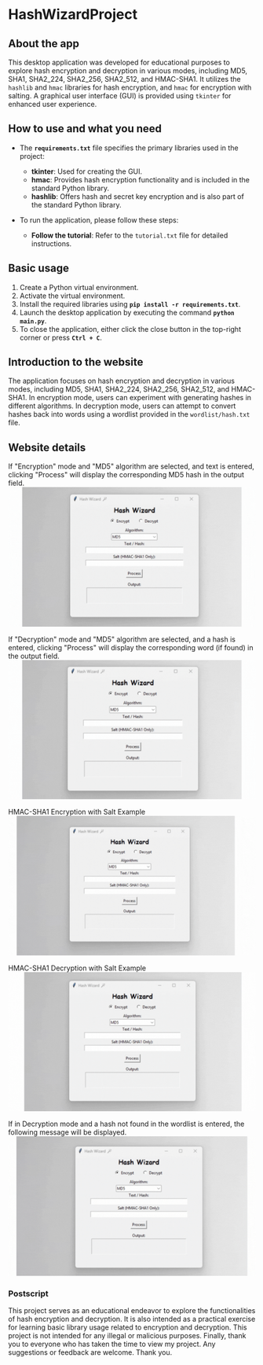 # HashWizardProject

## About the app
This desktop application was developed for educational purposes to explore hash encryption and decryption in various modes, including MD5, SHA1, SHA2_224, SHA2_256, SHA2_512, and HMAC-SHA1. It utilizes the `hashlib` and `hmac` libraries for hash encryption, and `hmac` for encryption with salting. A graphical user interface (GUI) is provided using `tkinter` for enhanced user experience.

## How to use and what you need
* The **`requirements.txt`** file specifies the primary libraries used in the project:
    * **tkinter**: Used for creating the GUI.
    * **hmac**: Provides hash encryption functionality and is included in the standard Python library.
    * **hashlib**: Offers hash and secret key encryption and is also part of the standard Python library.

* To run the application, please follow these steps:
    * **Follow the tutorial**: Refer to the `tutorial.txt` file for detailed instructions.

## Basic usage
1. Create a Python virtual environment.
2. Activate the virtual environment.
3. Install the required libraries using **`pip install -r requirements.txt`**.
4. Launch the desktop application by executing the command **`python main.py`**.
5. To close the application, either click the close button in the top-right corner or press **`Ctrl + C`**.

## Introduction to the website
The application focuses on hash encryption and decryption in various modes, including MD5, SHA1, SHA2_224, SHA2_256, SHA2_512, and HMAC-SHA1. In encryption mode, users can experiment with generating hashes in different algorithms. In decryption mode, users can attempt to convert hashes back into words using a wordlist provided in the `wordlist/hash.txt` file.

## Website details
If "Encryption" mode and "MD5" algorithm are selected, and text is entered, clicking "Process" will display the corresponding MD5 hash in the output field.
![GUIExample](gif/GUI.gif)

If "Decryption" mode and "MD5" algorithm are selected, and a hash is entered, clicking "Process" will display the corresponding word (if found) in the output field.
![EncryptExample](gif/Encrypt.gif)

HMAC-SHA1 Encryption with Salt Example
![EncryptSaltExample](gif/EncryptSalt.gif)

HMAC-SHA1 Decryption with Salt Example
![DecryptSaltExample](gif/DecryptSalt.gif)

If in Decryption mode and a hash not found in the wordlist is entered, the following message will be displayed.
![FailDecryptExample](gif/FailDecrypt.gif)

### Postscript
This project serves as an educational endeavor to explore the functionalities of hash encryption and decryption. It is also intended as a practical exercise for learning basic library usage related to encryption and decryption. This project is not intended for any illegal or malicious purposes. Finally, thank you to everyone who has taken the time to view my project. Any suggestions or feedback are welcome. Thank you.